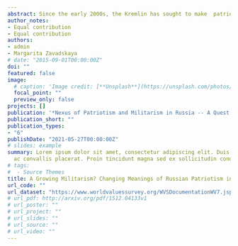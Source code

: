 ```yaml
---
abstract: Since the early 2000s, the Kremlin has sought to make  patriotism an  overarching  national  ideology  for  Russia.  In  recent  years,  the state-promoted patriotism has become increasingly militaristic  and  the  external  threats  have  been more  and  more  emphasized in the Kremlin’s discourse. At the same time, some streams of literature  suggest  that  the  majority  of  Russians  have  actually  embraced  the  state’s  vision  of  militaristic  patriotism  and  the  regime-promoted  idea  of  strong  political  leadership  over  democratic rule. Drawing on previous research and fresh and nationally representative survey data, we examine how public perceptions of patriotism relate to state-promoted patriotism and the preference for  political  authoritarian  leadership  in  contemporary  Russia.  Our results indicate that, while the Kremlin-promoted militaristic component of patriotism has slightly increased among the  Russian public  since  the  political  events  of  2014,  it  still  differs  from  the  state-imposed patriotism in many ways and remains more diverse across  Russian society.  Furthermore,  the  notion  of  patriotism  in  mass opinion has remained by and large the same despite the ‘rallying around the flag’ after the annexation of Crimea in 2014.
author_notes:
- Equal contribution
- Equal contribution
authors:
- admin
- Margarita Zavadskaya
# date: "2015-09-01T00:00:00Z"
doi: ""
featured: false
image:
  # caption: 'Image credit: [**Unsplash**](https://unsplash.com/photos/jdD8gXaTZsc)'
  focal_point: ""
  preview_only: false
projects: []
publication: '*Nexus of Patriotism and Militarism in Russia -- A Quest for Internal Cohesion* (ed. Katri Pynnöniemi). Helsinki: Helsinki University Press'
publication_short: ""
publication_types:
- "6"
publishDate: "2021-05-27T00:00:00Z"
# slides: example
summary: Lorem ipsum dolor sit amet, consectetur adipiscing elit. Duis posuere tellus
  ac convallis placerat. Proin tincidunt magna sed ex sollicitudin condimentum.
# tags:
#  - Source Themes
title: A Growing Militarism? Changing Meanings of Russian Patriotism in 2011–2017
url_code: ""
url_dataset: "https://www.worldvaluessurvey.org/WVSDocumentationWV7.jsp"
# url_pdf: http://arxiv.org/pdf/1512.04133v1
# url_poster: ""
# url_project: ""
# url_slides: ""
# url_source: ""
# url_video: ""
---
```


